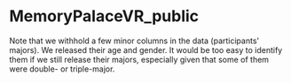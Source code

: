 # MemoryPalaceVR_public

Note that we withhold a few minor columns in the data (participants' majors).
We released their age and gender. It would be too easy to identify them if we still release their majors, especially given that some of them were double- or triple-major.